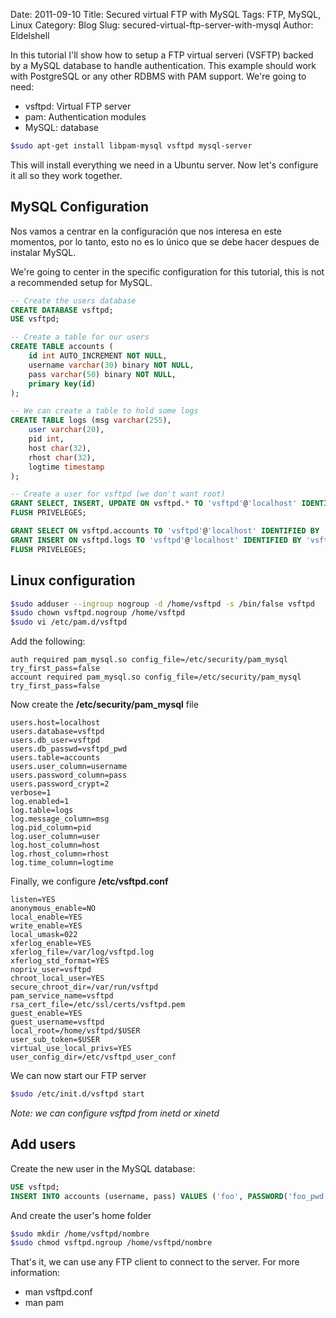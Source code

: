 Date: 2011-09-10
Title: Secured virtual FTP with MySQL
Tags: FTP, MySQL, Linux
Category: Blog
Slug: secured-virtual-ftp-server-with-mysql
Author: Eldelshell

In this tutorial I'll show how to setup a FTP virtual serveri (VSFTP) backed by a MySQL database to handle authentication. This example should work with PostgreSQL or any other RDBMS with PAM support. We're going to need:

* vsftpd: Virtual FTP server
* pam: Authentication modules
* MySQL: database

```bash
$sudo apt-get install libpam-mysql vsftpd mysql-server
```

This will install everything we need in a Ubuntu server. Now let's configure it all so they work together.

## MySQL Configuration
Nos vamos a centrar en la configuración que nos interesa en este momentos, por lo tanto, esto no es lo único que se debe hacer despues de instalar MySQL.

We're going to center in the specific configuration for this tutorial, this is not a recommended setup for MySQL.

```sql
-- Create the users database
CREATE DATABASE vsftpd;
USE vsftpd;

-- Create a table for our users
CREATE TABLE accounts (
	id int AUTO_INCREMENT NOT NULL,
	username varchar(30) binary NOT NULL,
	pass varchar(50) binary NOT NULL,
	primary key(id)
);

-- We can create a table to hold some logs
CREATE TABLE logs (msg varchar(255),
	user varchar(20),
	pid int,
	host char(32),
	rhost char(32),
	logtime timestamp
);

-- Create a user for vsftpd (we don't want root)
GRANT SELECT, INSERT, UPDATE ON vsftpd.* TO 'vsftpd'@'localhost' IDENTIFIED BY 'vsftpd_pwd');
FLUSH PRIVELEGES;

GRANT SELECT ON vsftpd.accounts TO 'vsftpd'@'localhost' IDENTIFIED BY 'vsftpd_pwd');
GRANT INSERT ON vsftpd.logs TO 'vsftpd'@'localhost' IDENTIFIED BY 'vsftpd_pwd');
FLUSH PRIVELEGES;
```

## Linux configuration

```bash
$sudo adduser --ingroup nogroup -d /home/vsftpd -s /bin/false vsftpd
$sudo chown vsftpd.nogroup /home/vsftpd
$sudo vi /etc/pam.d/vsftpd
```

Add the following:

```
auth required pam_mysql.so config_file=/etc/security/pam_mysql try_first_pass=false
account required pam_mysql.so config_file=/etc/security/pam_mysql try_first_pass=false
```

Now create the __/etc/security/pam_mysql__ file

```
users.host=localhost
users.database=vsftpd
users.db_user=vsftpd
users.db_passwd=vsftpd_pwd
users.table=accounts
users.user_column=username
users.password_column=pass
users.password_crypt=2
verbose=1
log.enabled=1
log.table=logs
log.message_column=msg
log.pid_column=pid
log.user_column=user
log.host_column=host
log.rhost_column=rhost
log.time_column=logtime
```

Finally, we configure __/etc/vsftpd.conf__

```
listen=YES
anonymous_enable=NO
local_enable=YES
write_enable=YES
local_umask=022
xferlog_enable=YES
xferlog_file=/var/log/vsftpd.log
xferlog_std_format=YES
nopriv_user=vsftpd
chroot_local_user=YES
secure_chroot_dir=/var/run/vsftpd
pam_service_name=vsftpd
rsa_cert_file=/etc/ssl/certs/vsftpd.pem
guest_enable=YES
guest_username=vsftpd
local_root=/home/vsftpd/$USER
user_sub_token=$USER
virtual_use_local_privs=YES
user_config_dir=/etc/vsftpd_user_conf
```

We can now start our FTP server

```bash
$sudo /etc/init.d/vsftpd start
```

_Note: we can configure vsftpd from inetd or xinetd_

## Add users

Create the new user in the MySQL database:

```sql
USE vsftpd;
INSERT INTO accounts (username, pass) VALUES ('foo', PASSWORD('foo_pwd'));
```

And create the user's home folder

```bash
$sudo mkdir /home/vsftpd/nombre
$sudo chmod vsftpd.ngroup /home/vsftpd/nombre
```

That's it, we can use any FTP client to connect to the server. For more information:

* man vsftpd.conf
* man pam
